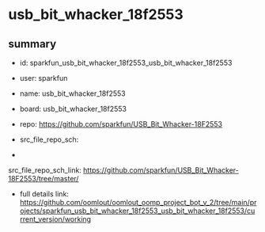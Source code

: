# usb_bit_whacker_18f2553
 
## summary 
* id: sparkfun_usb_bit_whacker_18f2553_usb_bit_whacker_18f2553
* user: sparkfun
* name: usb_bit_whacker_18f2553
* board: usb_bit_whacker_18f2553
* repo: https://github.com/sparkfun/USB_Bit_Whacker-18F2553



* src_file_repo_sch: 
*
 src_file_repo_sch_link: https://github.com/sparkfun/USB_Bit_Whacker-18F2553/tree/master/
* full details link: https://github.com/oomlout/oomlout_oomp_project_bot_v_2/tree/main/projects/sparkfun_usb_bit_whacker_18f2553_usb_bit_whacker_18f2553/current_version/working  






